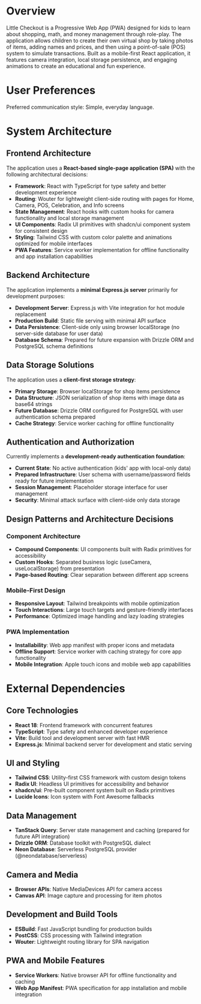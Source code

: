 # Overview

Little Checkout is a Progressive Web App (PWA) designed for kids to learn about shopping, math, and money management through role-play. The application allows children to create their own virtual shop by taking photos of items, adding names and prices, and then using a point-of-sale (POS) system to simulate transactions. Built as a mobile-first React application, it features camera integration, local storage persistence, and engaging animations to create an educational and fun experience.

# User Preferences

Preferred communication style: Simple, everyday language.

# System Architecture

## Frontend Architecture
The application uses a **React-based single-page application (SPA)** with the following architectural decisions:

- **Framework**: React with TypeScript for type safety and better development experience
- **Routing**: Wouter for lightweight client-side routing with pages for Home, Camera, POS, Celebration, and Info screens
- **State Management**: React hooks with custom hooks for camera functionality and local storage management
- **UI Components**: Radix UI primitives with shadcn/ui component system for consistent design
- **Styling**: Tailwind CSS with custom color palette and animations optimized for mobile interfaces
- **PWA Features**: Service worker implementation for offline functionality and app installation capabilities

## Backend Architecture
The application implements a **minimal Express.js server** primarily for development purposes:

- **Development Server**: Express.js with Vite integration for hot module replacement
- **Production Build**: Static file serving with minimal API surface
- **Data Persistence**: Client-side only using browser localStorage (no server-side database for user data)
- **Database Schema**: Prepared for future expansion with Drizzle ORM and PostgreSQL schema definitions

## Data Storage Solutions
The application uses a **client-first storage strategy**:

- **Primary Storage**: Browser localStorage for shop items persistence
- **Data Structure**: JSON serialization of shop items with image data as base64 strings
- **Future Database**: Drizzle ORM configured for PostgreSQL with user authentication schema prepared
- **Cache Strategy**: Service worker caching for offline functionality

## Authentication and Authorization
Currently implements a **development-ready authentication foundation**:

- **Current State**: No active authentication (kids' app with local-only data)
- **Prepared Infrastructure**: User schema with username/password fields ready for future implementation
- **Session Management**: Placeholder storage interface for user management
- **Security**: Minimal attack surface with client-side only data storage

## Design Patterns and Architecture Decisions

### Component Architecture
- **Compound Components**: UI components built with Radix primitives for accessibility
- **Custom Hooks**: Separated business logic (useCamera, useLocalStorage) from presentation
- **Page-based Routing**: Clear separation between different app screens

### Mobile-First Design
- **Responsive Layout**: Tailwind breakpoints with mobile optimization
- **Touch Interactions**: Large touch targets and gesture-friendly interfaces  
- **Performance**: Optimized image handling and lazy loading strategies

### PWA Implementation
- **Installability**: Web app manifest with proper icons and metadata
- **Offline Support**: Service worker with caching strategy for core app functionality
- **Mobile Integration**: Apple touch icons and mobile web app capabilities

# External Dependencies

## Core Technologies
- **React 18**: Frontend framework with concurrent features
- **TypeScript**: Type safety and enhanced developer experience
- **Vite**: Build tool and development server with fast HMR
- **Express.js**: Minimal backend server for development and static serving

## UI and Styling
- **Tailwind CSS**: Utility-first CSS framework with custom design tokens
- **Radix UI**: Headless UI primitives for accessibility and behavior
- **shadcn/ui**: Pre-built component system built on Radix primitives
- **Lucide Icons**: Icon system with Font Awesome fallbacks

## Data Management
- **TanStack Query**: Server state management and caching (prepared for future API integration)
- **Drizzle ORM**: Database toolkit with PostgreSQL dialect
- **Neon Database**: Serverless PostgreSQL provider (@neondatabase/serverless)

## Camera and Media
- **Browser APIs**: Native MediaDevices API for camera access
- **Canvas API**: Image capture and processing for item photos

## Development and Build Tools
- **ESBuild**: Fast JavaScript bundling for production builds
- **PostCSS**: CSS processing with Tailwind integration
- **Wouter**: Lightweight routing library for SPA navigation

## PWA and Mobile Features
- **Service Workers**: Native browser API for offline functionality and caching
- **Web App Manifest**: PWA specification for app installation and mobile integration
